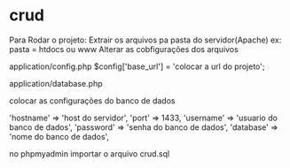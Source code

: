 # crud
Para Rodar o projeto:
Extrair os arquivos pa pasta do servidor(Apache) ex: pasta = htdocs ou www
Alterar as cobfigurações dos arquivos

application/config.php
$config['base_url'] = 'colocar a url do projeto'; 

application/database.php

colocar as configurações do banco de dados

'hostname' => 'host do servidor',
'port' => 1433,
'username' => 'usuario do banco de dados',
'password' => 'senha do banco de dados',
'database' => 'nome do banco de dados',

no phpmyadmin importar o arquivo
crud.sql